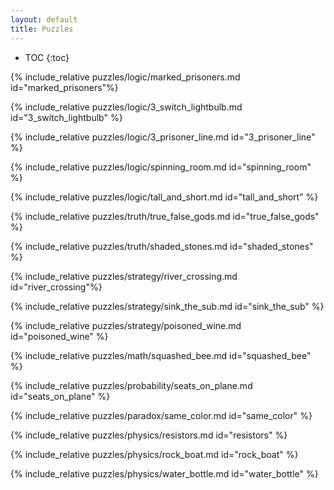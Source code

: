 ```yaml
---
layout: default
title: Puzzles
---
```


* TOC
{:toc}

{% include_relative puzzles/logic/marked_prisoners.md id="marked_prisoners"%}

{% include_relative puzzles/logic/3_switch_lightbulb.md id="3_switch_lightbulb" %}

{% include_relative puzzles/logic/3_prisoner_line.md id="3_prisoner_line" %}

{% include_relative puzzles/logic/spinning_room.md id="spinning_room" %}

{% include_relative puzzles/logic/tall_and_short.md id="tall_and_short" %}

{% include_relative puzzles/truth/true_false_gods.md id="true_false_gods" %}

{% include_relative puzzles/truth/shaded_stones.md id="shaded_stones" %}

{% include_relative puzzles/strategy/river_crossing.md id="river_crossing"%}

{% include_relative puzzles/strategy/sink_the_sub.md id="sink_the_sub" %}

{% include_relative puzzles/strategy/poisoned_wine.md id="poisoned_wine" %}

{% include_relative puzzles/math/squashed_bee.md id="squashed_bee" %}

{% include_relative puzzles/probability/seats_on_plane.md id="seats_on_plane" %}

{% include_relative puzzles/paradox/same_color.md id="same_color" %}

{% include_relative puzzles/physics/resistors.md id="resistors" %}

{% include_relative puzzles/physics/rock_boat.md id="rock_boat" %}

{% include_relative puzzles/physics/water_bottle.md id="water_bottle" %}
